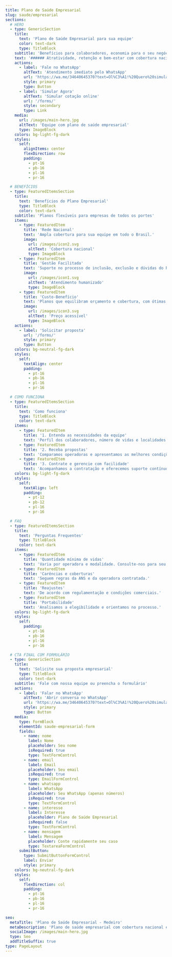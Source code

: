 ```yaml
---
title: Plano de Saúde Empresarial
slug: saude/empresarial
sections:
  # HERO
  - type: GenericSection
    title:
      text: 'Plano de Saúde Empresarial para sua equipe'
      color: text-dark
      type: TitleBlock
    subtitle: 'Benefícios para colaboradores, economia para o seu negócio'
    text: '###### Atratividade, retenção e bem-estar com cobertura nacional.'
    actions:
      - label: 'Fale no WhatsApp'
        altText: 'Atendimento imediato pelo WhatsApp'
        url: 'https://wa.me/34640645370?text=Ol%C3%A1!%20Quero%20simular%20um%20plano%20de%20sa%C3%BAde%20empresarial.'
        style: primary
        type: Button
      - label: 'Simular Agora'
        altText: 'Simular cotação online'
        url: '/forms/'
        style: secondary
        type: Link
    media:
      url: /images/main-hero.jpg
      altText: 'Equipe com plano de saúde empresarial'
      type: ImageBlock
    colors: bg-light-fg-dark
    styles:
      self:
        alignItems: center
        flexDirection: row
        padding:
          - pt-16
          - pb-16
          - pl-16
          - pr-16

  # BENEFÍCIOS
  - type: FeaturedItemsSection
    title:
      text: 'Benefícios do Plano Empresarial'
      type: TitleBlock
      color: text-dark
    subtitle: 'Planos flexíveis para empresas de todos os portes'
    items:
      - type: FeaturedItem
        title: 'Rede Nacional'
        text: 'Ampla cobertura para sua equipe em todo o Brasil.'
        image:
          url: /images/icon2.svg
          altText: 'Cobertura nacional'
          type: ImageBlock
      - type: FeaturedItem
        title: 'Gestão Facilitada'
        text: 'Suporte no processo de inclusão, exclusão e dúvidas do RH.'
        image:
          url: /images/icon1.svg
          altText: 'Atendimento humanizado'
          type: ImageBlock
      - type: FeaturedItem
        title: 'Custo-Benefício'
        text: 'Planos que equilibram orçamento e cobertura, com ótimas condições.'
        image:
          url: /images/icon3.svg
          altText: 'Preço acessível'
          type: ImageBlock
    actions:
      - label: 'Solicitar proposta'
        url: '/forms/'
        style: primary
        type: Button
    colors: bg-neutral-fg-dark
    styles:
      self:
        textAlign: center
        padding:
          - pt-16
          - pb-16
          - pl-16
          - pr-16

  # COMO FUNCIONA
  - type: FeaturedItemsSection
    title:
      text: 'Como funciona'
      type: TitleBlock
      color: text-dark
    items:
      - type: FeaturedItem
        title: '1. Entenda as necessidades da equipe'
        text: 'Perfil dos colaboradores, número de vidas e localidades.'
      - type: FeaturedItem
        title: '2. Receba propostas'
        text: 'Comparamos operadoras e apresentamos as melhores condições.'
      - type: FeaturedItem
        title: '3. Contrate e gerencie com facilidade'
        text: 'Acompanhamos a contratação e oferecemos suporte contínuo.'
    colors: bg-light-fg-dark
    styles:
      self:
        textAlign: left
        padding:
          - pt-12
          - pb-12
          - pl-16
          - pr-16

  # FAQ
  - type: FeaturedItemsSection
    title:
      text: 'Perguntas Frequentes'
      type: TitleBlock
      color: text-dark
    items:
      - type: FeaturedItem
        title: 'Quantidade mínima de vidas'
        text: 'Varia por operadora e modalidade. Consulte-nos para seu caso.'
      - type: FeaturedItem
        title: 'Carências e coberturas'
        text: 'Seguem regras da ANS e da operadora contratada.'
      - type: FeaturedItem
        title: 'Reajustes'
        text: 'De acordo com regulamentação e condições comerciais.'
      - type: FeaturedItem
        title: 'Portabilidade'
        text: 'Analisamos a elegibilidade e orientamos no processo.'
    colors: bg-light-fg-dark
    styles:
      self:
        padding:
          - pt-16
          - pb-16
          - pl-16
          - pr-16

  # CTA FINAL COM FORMULÁRIO
  - type: GenericSection
    title:
      text: 'Solicite sua proposta empresarial'
      type: TitleBlock
      color: text-dark
    subtitle: 'Fale com nossa equipe ou preencha o formulário'
    actions:
      - label: 'Falar no WhatsApp'
        altText: 'Abrir conversa no WhatsApp'
        url: 'https://wa.me/34640645370?text=Ol%C3%A1!%20Quero%20simular%20um%20plano%20de%20sa%C3%BAde%20empresarial.'
        style: primary
        type: Button
    media:
      type: FormBlock
      elementId: saude-empresarial-form
      fields:
        - name: nome
          label: Nome
          placeholder: Seu nome
          isRequired: true
          type: TextFormControl
        - name: email
          label: Email
          placeholder: Seu email
          isRequired: true
          type: EmailFormControl
        - name: whatsapp
          label: WhatsApp
          placeholder: Seu WhatsApp (apenas números)
          isRequired: true
          type: TextFormControl
        - name: interesse
          label: Interesse
          placeholder: Plano de Saúde Empresarial
          isRequired: false
          type: TextFormControl
        - name: mensagem
          label: Mensagem
          placeholder: Conte rapidamente seu caso
          type: TextareaFormControl
      submitButton:
        type: SubmitButtonFormControl
        label: Enviar
        style: primary
    colors: bg-neutral-fg-dark
    styles:
      self:
        flexDirection: col
        padding:
          - pt-16
          - pb-16
          - pl-16
          - pr-16

seo:
  metaTitle: 'Plano de Saúde Empresarial - Medeiro'
  metaDescription: 'Plano de saúde empresarial com cobertura nacional e suporte ao RH. Solicite sua proposta com atendimento humanizado.'
  socialImage: /images/main-hero.jpg
  type: Seo
  addTitleSuffix: true
type: PageLayout
---
```

